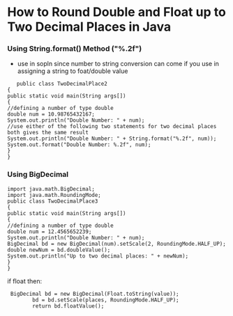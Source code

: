 # How to Round Double and Float up to Two Decimal Places in Java

### Using String.format() Method ("%.2f")
   - use in sopln since number to string conversion can come if you use in assigning a string to foat/double value
   
```
   public class TwoDecimalPlace2  
{  
public static void main(String args[])   
{  
//defining a number of type double   
double num = 10.98765432167;  
System.out.println("Double Number: " + num);  
//use either of the following two statements for two decimal places both gives the same result  
System.out.println("Double Number: " + String.format("%.2f", num));  
System.out.format("Double Number: %.2f", num);  
}  
}  
```

### Using BigDecimal

```
import java.math.BigDecimal;  
import java.math.RoundingMode;  
public class TwoDecimalPlace3   
{  
public static void main(String args[])   
{  
//defining a number of type double   
double num = 12.4565652239;  
System.out.println("Double Number: " + num);  
BigDecimal bd = new BigDecimal(num).setScale(2, RoundingMode.HALF_UP);  
double newNum = bd.doubleValue();  
System.out.println("Up to two decimal places: " + newNum);  
}  
}  
```

if float then: 
```
 BigDecimal bd = new BigDecimal(Float.toString(value));
        bd = bd.setScale(places, RoundingMode.HALF_UP);
        return bd.floatValue();
```
